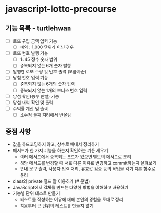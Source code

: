 # javascript-lotto-precourse

## 기능 목록 - turtlehwan

- [ ] 로또 구입 금액 입력 기능
  - [ ] 예외 : 1,000 단위가 아닌 경우
- [ ] 로또 번호 발행 기능
  - [ ] 1~45 정수 숫자 범위
  - [ ] 중복되지 않는 6개 숫자 발행
- [ ] 발행한 로또 수량 및 번호 출력 (오름차순)
- [ ] 당첨 번호 입력 기능
  - [ ] 중복되지 않는 6개의 숫자 입력
  - [ ] 중복되지 않는 1개의 보너스 번호 입력
- [ ] 당첨 확인(등수 판별) 기능
- [ ] 당첨 내역 확인 및 출력
- [ ] 수익률 계산 및 출력
  - [ ] 소수점 둘째 자리에서 반올림

## 중점 사항

- 값을 하드코딩하지 않고, 상수로 빼내서 정리하기
- 메서드가 한 가지 기능을 하는지 확인하는 기준 세우기
  - 여러 메서드에서 중복되는 코드가 있으면 별도의 메서드로 분리
  - 해당 메서드를 변경할 때 서로 다른 이유로 변경하고 commit하는지 살펴보기
  - 안내 문구 출력, 사용자 입력 처리, 유효값 검증 등의 작업을 각기 다른 함수로 분리
- class의 private 필드 잘 이용하기 (# 문법)
- JavaScript에서 객체를 만드는 다양한 방법을 이해하고 사용하기
- 기능별 단위 테스트 만들기
    - 테스트를 작성하는 이유에 대해 본인의 경험을 토대로 정리
    - 처음부터 큰 단위의 테스트를 만들지 않기

